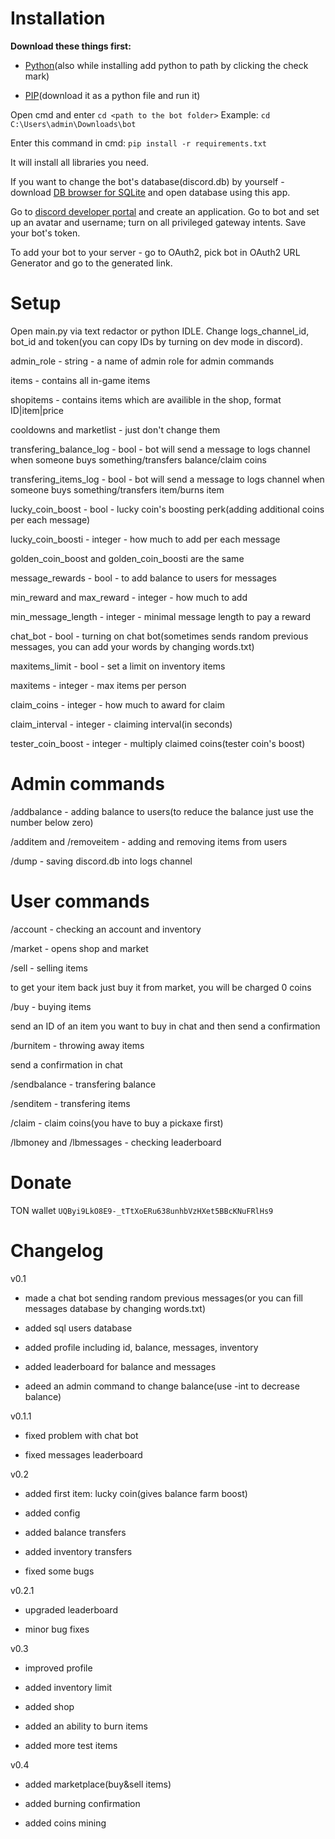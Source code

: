 # **Installation**

**Download these things first:**

- [Python](https://www.python.org/downloads/)(also while installing add python to path by clicking the check mark)
  
- [PIP](https://bootstrap.pypa.io/get-pip.py)(download it as a python file and run it)
  

Open cmd and enter ```cd <path to the bot folder>``` Example: ```cd C:\Users\admin\Downloads\bot```

Enter this command in cmd: ```pip install -r requirements.txt```

It will install all libraries you need.

If you want to change the bot's database(discord.db) by yourself - download [DB browser for SQLite](https://sqlitebrowser.org/dl/) and open database using this app.


Go to [discord developer portal](https://discord.com/developers/applications) and create an application. Go to bot and set up an avatar and username; turn on all privileged gateway intents. Save your bot's token.

To add your bot to your server - go to OAuth2, pick bot in OAuth2 URL Generator and go to the generated link.


# **Setup**

Open main.py via text redactor or python IDLE. Change logs_channel_id, bot_id and token(you can copy IDs by turning on dev mode in discord). 

admin_role - string - a name of admin role for admin commands

items - contains all in-game items

shopitems - contains items which are availible in the shop, format ID|item|price

cooldowns and marketlist - just don't change them

transfering_balance_log - bool - bot will send a message to logs channel when someone buys something/transfers balance/claim coins

transfering_items_log - bool - bot will send a message to logs channel when someone buys something/transfers item/burns item

lucky_coin_boost - bool - lucky coin's boosting perk(adding additional coins per each message)

lucky_coin_boosti - integer - how much to add per each message

golden_coin_boost and golden_coin_boosti are the same

message_rewards - bool - to add balance to users for messages

min_reward and max_reward - integer - how much to add

min_message_length - integer - minimal message length to pay a reward

chat_bot - bool - turning on chat bot(sometimes sends random previous messages, you can add your words by changing words.txt)

maxitems_limit - bool - set a limit on inventory items

maxitems - integer - max items per person

claim_coins - integer - how much to award for claim

claim_interval - integer - claiming interval(in seconds)

tester_coin_boost - integer - multiply claimed coins(tester coin's boost)

# **Admin commands**

/addbalance <user> <amount> - adding balance to users(to reduce the balance just use the number below zero)

/additem <user> and /removeitem <user> - adding and removing items from users

/dump - saving discord.db into logs channel

# **User commands**

/account <user> - checking an account and inventory

/market - opens shop and market

/sell <price> <item> - selling items

to get your item back just buy it from market, you will be charged 0 coins

/buy - buying items

send an ID of an item you want to buy in chat and then send a confirmation

/burnitem - throwing away items

send a confirmation in chat 

/sendbalance <user> <amount> - transfering balance

/senditem <user> - transfering items

/claim - claim coins(you have to buy a pickaxe first)

/lbmoney <page> and /lbmessages <page> - checking leaderboard

# **Donate**

TON wallet
```UQByi9LkO8E9-_tTtXoERu638unhbVzHXet5BBcKNuFRlHs9```

# **Changelog**

v0.1

- made a chat bot sending random previous messages(or you can fill messages database by changing words.txt)
  
- added sql users database
  
- added profile including id, balance, messages, inventory
  
- added leaderboard for balance and messages
  
- adeed an admin command to change balance(use -int to decrease balance)
  
v0.1.1

- fixed problem with chat bot
  
- fixed messages leaderboard
  
v0.2

- added first item: lucky coin(gives balance farm boost)
  
- added config
  
- added balance transfers
  
- added inventory transfers
  
- fixed some bugs
  
v0.2.1

- upgraded leaderboard
  
- minor bug fixes
  
v0.3

- improved profile
  
- added inventory limit
  
- added shop
  
- added an ability to burn items

- added more test items
  
v0.4

- added marketplace(buy&sell items)
  
- added burning confirmation
  
- added coins mining
